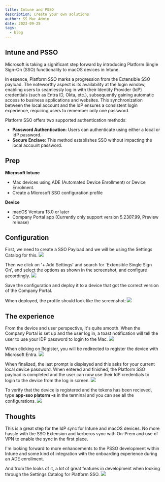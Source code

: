 ```yaml
---
title: Intune and PSSO
description: Create your own solutions
author: SS Mac Admin
date: 2023-09-25
tags:
  - blog
---
```


## Intune and PSSO

Microsoft is taking a significant step forward by introducing Platform Single Sign-On (SSO) functionality to macOS devices in Intune.

In essence, Platform SSO marks a progression from the Extensible SSO payload. The noteworthy aspect is its availability at the login window, enabling users to seamlessly log in with their Identity Provider (IdP) credentials (such as Entra ID, Okta, etc.), subsequently gaining automatic access to business applications and websites. This synchronization between the local account and the IdP ensures a consistent login experience, requiring users to remember only one password.

Platform SSO offers two supported authentication methods:

* **Password Authentication**: Users can authenticate using either a local or IdP password.
* **Secure Enclave**: This method establishes SSO without impacting the local account password.

## Prep
**Microsoft Intune**

* Mac devices using ADE (Automated Device Enrollment) or Device Enrolment.
* Create a Microsoft SSO configuration profile

**Device**

* macOS Ventura 13.0 or later
* Company Portal app (Currently only support version 5.2307.99, Preview release)


## Configuration
First, we need to create a SSO Payload and we will be using the Settings Catalog for this.
![](/static/img/psso_profile_create.png)

Then we click on '+ Add Settings' and search for 'Extensible Single Sign On', and select the options as shown in the screenshot, and configure accordingly.
![](/static/img/psso_profile_settings.png)

Save the configuration and deploy it to a device that got the correct version of the Company Portal.

When deployed, the profile should look like the screenshot:
![](/static/img/psso_profile_on_device.png)

## The experience
From the device and user perspective, it's quite smooth.
When the Company Portal is set up and the user log in, a toast notification will tell the user to use your IDP password to login to the Mac.
![](/static/img/psso_toast_register.png)

When clicking on Register, you will be redirected to register the device with Microsoft Entra.
![](/static/img/psso_toast_register_entra.png)

When finalized, the last prompt is displayed and this asks for your current local device password. When entered and finished, the Platform SSO payload is completed and the user can now use their IdP credentials to login to the device from the log in screen.
![](/static/img/psso_toast_register_complete.png)

To verify that the device is registered and the tokens has been recieved, type **app-sso platorm -s** in the terminal and you can see all the configurations.
![](/static/img/psso_terminal.png)

## Thoughts
This is a great step for the IdP sync for Intune and macOS devices. No more hassle with the SSO Extension and kerberos sync with On-Prem and use of VPN to enable the sync in the first place.

I'm looking forward to more enhancements to the PSSO development within Intune and some kind of integration with the onboarding experience during an ADE enrollment.

And from the looks of it, a lot of great features in development when looking through the Settings Catalog for Platform SSO.
![](/static/img/psso_new_settings.png)
